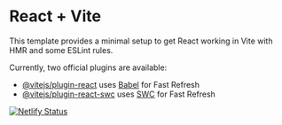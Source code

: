 # React + Vite

This template provides a minimal setup to get React working in Vite with HMR and some ESLint rules.

Currently, two official plugins are available:

- [@vitejs/plugin-react](https://github.com/vitejs/vite-plugin-react/blob/main/packages/plugin-react/README.md) uses [Babel](https://babeljs.io/) for Fast Refresh
- [@vitejs/plugin-react-swc](https://github.com/vitejs/vite-plugin-react-swc) uses [SWC](https://swc.rs/) for Fast Refresh


[![Netlify Status](https://api.netlify.com/api/v1/badges/5322eb3e-0815-4783-bcea-d14bab1965c7/deploy-status)](https://app.netlify.com/sites/contact-creator/deploys)
